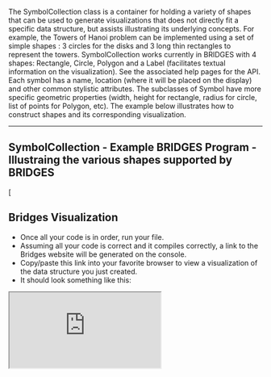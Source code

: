 The SymbolCollection class is a container for holding a variety of shapes that can be used to generate visualizations that does not directly fit a specific data structure, but assists illustrating its underlying concepts. For example, the Towers of Hanoi problem can be implemented using a set of simple shapes : 3 circles for the disks and 3 long thin rectangles to represent the towers. SymbolCollection works currently in BRIDGES with 4 shapes: Rectangle, Circle, Polygon and a Label (facilitates textual information on the visualization). See the associated help pages for the API. Each symbol has a name, location (where it will be placed on the display) and other common stylistic attributes. The subclasses of Symbol have more specific geometric properties (width, height for rectangle, radius for circle, list of points for Polygon, etc). The example below illustrates how to construct shapes and its corresponding visualization.

- - -

## SymbolCollection - Example BRIDGES Program - Illustraing the various shapes supported by BRIDGES

[](./Java_SC.html)[](./Cpp_SC.html)[

## Bridges Visualization

-   Once all your code is in order, run your file.
-   Assuming all your code is correct and it compiles correctly, a link to the Bridges website will be generated on the console.
-   Copy/paste this link into your favorite browser to view a visualization of the data structure you just created.
-   It should look something like this:

<iframe src="http://bridges-clone.herokuapp.comhttps://bridges-cs.herokuapp.com/assignments/115/bridges_public">

Well done! You’ve just completed your Bridges Shape Collection project!

](./Python_SC.html)
